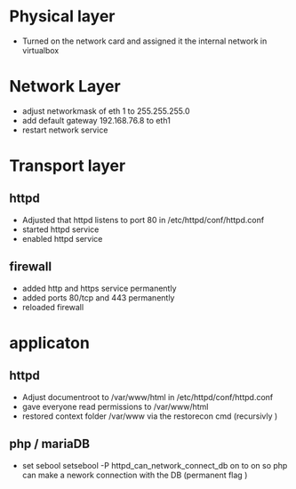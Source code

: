 # Physical layer

- Turned on the network card and assigned it the internal network in virtualbox

# Network Layer
- adjust networkmask of eth 1 to 255.255.255.0
- add default gateway 192.168.76.8 to eth1 
- restart network service

# Transport layer
## httpd

-  Adjusted that httpd listens to port 80 in  /etc/httpd/conf/httpd.conf
- started httpd service
- enabled httpd service 

## firewall
- added http and https service permanently 
- added ports 80/tcp and 443  permanently
- reloaded firewall 

# applicaton
## httpd
-	Adjust documentroot to /var/www/html in /etc/httpd/conf/httpd.conf
-  gave everyone read permissions to /var/www/html
- restored context folder /var/www via the restorecon cmd (recursivly )

## php / mariaDB
- set sebool setsebool -P httpd_can_network_connect_db on  to on so php can make a nework connection with the DB (permanent flag )


